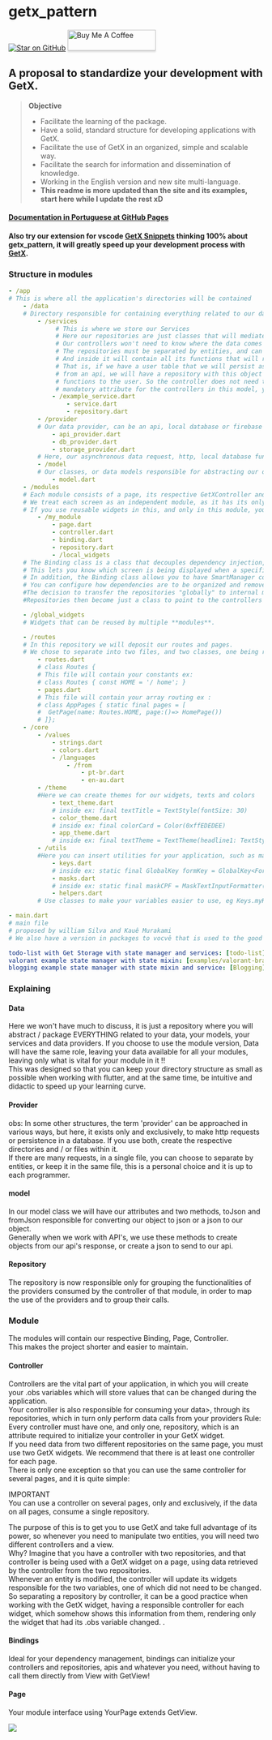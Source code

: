 # getx_pattern
[![Star on GitHub](https://img.shields.io/github/stars/kauemurakami/getx_pattern.svg?style=flat&logo=github&colorB=deeppink&label=stars)](https://github.com/kauemurakami/getx_pattern) 
<a href="https://www.buymeacoffee.com/kauemurakami" target="_blank"><img src="https://www.buymeacoffee.com/assets/img/custom_images/orange_img.png" alt="Buy Me A Coffee" style="height: 41px !important;width: 174px !important;box-shadow: 0px 3px 2px 0px rgba(190, 190, 190, 0.5) !important;-webkit-box-shadow: 0px 3px 2px 0px rgba(190, 190, 190, 0.5) !important;" ></a>

## A proposal to standardize your development with GetX.  

>**Objective**  
> - Facilitate the learning of the package.  
> - Have a solid, standard structure for developing applications with GetX.  
> - Facilitate the use of GetX in an organized, simple and scalable way.  
> - Facilitate the search for information and dissemination of knowledge.  
> - Working in the English version and new site multi-language.  
> - **This readme is more updated than the site and its examples, start here while I update the rest xD**
  
#### [Documentation in Portuguese at GitHub Pages](https://kauemurakami.github.io/getx_pattern/)  
#### Also try our extension for vscode [GetX Snippets](https://marketplace.visualstudio.com/items?itemName=get-snippets.get-snippets) thinking 100% about **getx_pattern**, it will greatly speed up your development process with [GetX](https://pub.dev/packages/get).

### Structure in modules
```yaml
- /app  
# This is where all the application's directories will be contained  
    - /data
    # Directory responsible for containing everything related to our data
        - /services
             # This is where we store our Services
             # Here our repositories are just classes that will mediate the communication between our controller and our data.
             # Our controllers won't need to know where the data comes from, and you can use more than one repository on a controller if you need to.
             # The repositories must be separated by entities, and can almost always be based on their database tables.
             # And inside it will contain all its functions that will request data from a local api or database.
             # That is, if we have a user table that we will persist as, edit, add, update and delete, all these functions are requested 
             # from an api, we will have a repository with this object of the api where we will call all the respective 
             # functions to the user. So the controller does not need to know where it comes from, the repository being a 
             # mandatory attribute for the controllers in this model, you should always initialize the controller with at - /repository
            - /example_service.dart
                - service.dart
                - repository.dart
        - /provider
        # Our data provider, can be an api, local database or firebase for example.
            - api_provider.dart
            - db_provider.dart
            - storage_provider.dart
        # Here, our asynchronous data request, http, local database functions must remain ...
        - /model
        # Our classes, or data models responsible for abstracting our objects.
            - model.dart
    - /modules
    # Each module consists of a page, its respective GetXController and its dependencies or Bindings.
    # We treat each screen as an independent module, as it has its only controller, and can also contain its dependencies.
    # If you use reusable widgets in this, and only in this module, you can choose to add a folder for them.
        - /my_module
            - page.dart
            - controller.dart
            - binding.dart
            - repository.dart
            - /local_widgets
    # The Binding class is a class that decouples dependency injection, while "binding" routes to the state manager and the dependency manager.
    # This lets you know which screen is being displayed when a specific controller is used and knows where and how to dispose of it.
    # In addition, the Binding class allows you to have SmartManager configuration control.
    # You can configure how dependencies are to be organized and remove a route from the stack, or when the widget used for disposition, or none of them.
    #The decision to transfer the repositories "globally" to internal modes within each module is that we can use a function in different modules, but the problem was due to having to import more than one repository in the controller, so we can repeat the same calls functions, internal repositories, thus maintaining faster maintenance, making everything that gives life to the module reachable through the module itself.
    #Repositories then become just a class to point to the controllers of our module, which and which provider we are going to consume, the same goes for services, services that have integration with some provider, must have its own repository

    - /global_widgets 
    # Widgets that can be reused by multiple **modules**.  

    - /routes
    # In this repository we will deposit our routes and pages.  
    # We chose to separate into two files, and two classes, one being routes.dart, containing its constant routes and the other for routing.  
        - routes.dart
        # class Routes {
        # This file will contain your constants ex:  
        # class Routes { const HOME = '/ home'; }  
        - pages.dart
        # This file will contain your array routing ex :  
        # class AppPages { static final pages = [  
        #  GetPage(name: Routes.HOME, page:()=> HomePage()) 
        # ]};  
    - /core
        - /values
            - strings.dart
            - colors.dart
            - /languages
                - /from
                    - pt-br.dart
                    - en-au.dart
        - /theme
        #Here we can create themes for our widgets, texts and colors
            - text_theme.dart  
            # inside ex: final textTitle = TextStyle(fontSize: 30)  
            - color_theme.dart  
            # inside ex: final colorCard = Color(0xffEDEDEE)  
            - app_theme.dart  
            # inside ex: final textTheme = TextTheme(headline1: TextStyle(color: colorCard))  
        - /utils
        #Here you can insert utilities for your application, such as masks, form keys or widgets
            - keys.dart  
            # inside ex: static final GlobalKey formKey = GlobalKey<FormState>();
            - masks.dart  
            # inside ex: static final maskCPF = MaskTextInputFormatter(mask: "###.###.###-##", filter: {"#": RegExp(r'[0-9]')});  
            - helpers.dart  
        # Use classes to make your variables easier to use, eg Keys.myKey, Masks.maskCPF

- main.dart  
# main file
# proposed by william Silva and Kauê Murakami
# We also have a version in packages to vocvê that is used to the good old MVC

todo-list with Get Storage with state manager and services: [todo-list](https://github.com/kauemurakami/todo-list-get-storage)
valorant example state manager with state mixin: [examples/valorant-brasil-module-example](https://github.com/kauemurakami/valorant-brasil)
blogging example state manager with state mixin and service: [Blogging](https://github.com/kauemurakami/blogging)
```

### Explaining
#### Data
Here we won't have much to discuss, it is just a repository where you will abstract / package EVERYTHING related to your data, your models, your services  and data providers. If you choose to use the module version, Data will have the same role, leaving your data available for all your modules, leaving only what is vital for your module in it !!  
This was designed so that you can keep your directory structure as small as possible when working with flutter, and at the same time, be intuitive and didactic to speed up your learning curve.
#### Provider
obs: In some other structures, the term 'provider' can be approached in various ways, but here, it exists only and exclusively, to make http requests or persistence in a database. If you use both, create the respective directories and / or files within it.  
If there are many requests, in a single file, you can choose to separate by entities, or keep it in the same file, this is a personal choice and it is up to each programmer.
#### model 
In our model class we will have our attributes and two methods, toJson and fromJson responsible for converting our object to json or a json to our object.  
Generally when we work with API's, we use these methods to create objects from our api's response, or create a json to send to our api.
#### Repository 
The repository is now responsible only for grouping the functionalities of the providers consumed by the controller of that module, in order to map the use of the providers and to group their calls.

### Module
The modules will contain our respective Binding, Page, Controller.  
This makes the project shorter and easier to maintain.

#### Controller
Controllers are the vital part of your application, in which you will create your .obs variables which will store values ​​that can be changed during the application.  
Your controller is also responsible for consuming your data>, through its repositories, which in turn only perform data calls from your providers
Rule: Every controller must have one, and only one, repository, which is an attribute required to initialize your controller in your GetX widget.  
If you need data from two different repositories on the same page, you must use two GetX widgets. We recommend that there is at least one controller for each page.  
There is only one exception so that you can use the same controller for several pages, and it is quite simple:  

IMPORTANT  
You can use a controller on several pages, only and exclusively, if the data on all pages, consume a single repository.  

The purpose of this is to get you to use GetX and take full advantage of its power, so whenever you need to manipulate two entities, you will need two different controllers and a view.  
Why? Imagine that you have a controller with two repositories, and that controller is being used with a GetX widget on a page, using data retrieved by the controller from the two repositories.  
Whenever an entity is modified, the controller will update its widgets responsible for the two variables, one of which did not need to be changed. So separating a repository by controller, it can be a good practice when working with the GetX widget, having a responsible controller for each widget, which somehow shows this information from them, rendering only the widget that had its .obs variable changed. .
#### Bindings
Ideal for your dependency management, bindings can initialize your controllers and repositories, apis and whatever you need, without having to call them directly from View with GetView<YourController>!
#### Page
Your module interface using YourPage extends GetView<YourController>.

![](images/rocket.png)

